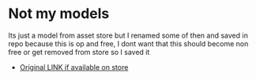 # Not my models

Its just a model from asset store but I renamed some of then and saved in repo because this is op and free, I dont want that this should become non free or get removed from store so I saved it

- [Original LINK if available on store](https://assetstore.unity.com/packages/3d/characters/robots/robot-jr-1-animated-mod1-mod2-182628)
